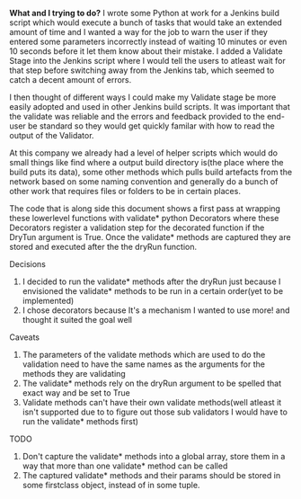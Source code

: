 ****What and I trying to do?****
I wrote some Python at work for a Jenkins build script which would execute a bunch of tasks
that would take an extended amount of time and I wanted a way for the job to warn the
user if they entered some parameters incorrectly instead of waiting 10 minutes or even 10 
seconds before it let them know about their mistake. I added a Validate Stage into
the Jenkins script where I would tell the users to atleast wait for that step before
switching away from the Jenkins tab, which seemed to catch a decent amount of errors.

I then thought of different ways I could make my Validate stage be more easily adopted
and used in other Jenkins build scripts. It was important that the validate was reliable
and the errors and feedback provided to the end-user be standard so they would get quickly
familar with how to read the output of the Validator. 

At this company we already had a level of helper scripts which would do small things
like find where a output build directory is(the place where the build puts its data), 
some other methods which pulls build artefacts from the network based on some naming 
convention and generally do a bunch of other work that requires files or folders to
be in certain places.

The code that is along side this document shows a first pass at wrapping these lowerlevel
functions with validate* python Decorators where these Decorators register a validation
step for the decorated function if the DryTun argument is True. Once the validate* methods 
are captured they are stored and executed after the the dryRun function.

Decisions
1. I decided to run the validate* methods after the dryRun just because I envisioned the validate*
methods to be run in a certain order(yet to be implemented)
1. I chose decorators because It's a mechanism I wanted to use more! and thought it suited the goal well

Caveats
1. The parameters of the validate methods which are used to do the validation need to have the same
names as the arguments for the methods they are validating
1. The validate* methods rely on the dryRun argument to be spelled that exact way and be set to True
1. Validate methods can't have their own validate methods(well atleast it isn't supported due to to figure
out those sub validators I would have to run the validate* methods first) 

TODO
1. Don't capture the validate* methods into a global array, store them in a way that more than
one validate* method can be called 
1. The captured validate* methods and their params should be stored in some firstclass object, 
instead of in some tuple.